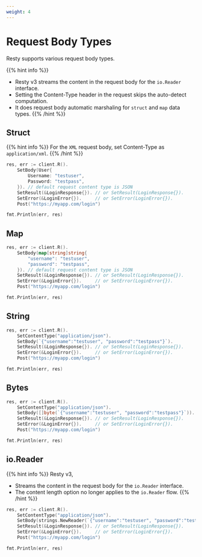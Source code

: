 ```yaml
---
weight: 4
---
```


# Request Body Types

Resty supports various request body types.

{{% hint info %}}
* Resty v3 streams the content in the request body for the `io.Reader` interface.
* Setting the Content-Type header in the request skips the auto-detect computation.
* It does request body automatic marshaling for `struct` and `map` data types.
{{% /hint %}}

## Struct

{{% hint info %}}
For the `XML` request body, set Content-Type as `application/xml`.
{{% /hint %}}

```go
res, err := client.R().
    SetBody(User{
        Username: "testuser",
        Password: "testpass",
    }). // default request content type is JSON
    SetResult(&LoginResponse{}). // or SetResult(LoginResponse{}).
    SetError(&LoginError{}).     // or SetError(LoginError{}).
    Post("https://myapp.com/login")

fmt.Println(err, res)
```

## Map

```go
res, err := client.R().
    SetBody(map[string]string{
        "username": "testuser",
        "password": "testpass",
    }). // default request content type is JSON
    SetResult(&LoginResponse{}). // or SetResult(LoginResponse{}).
    SetError(&LoginError{}).     // or SetError(LoginError{}).
    Post("https://myapp.com/login")

fmt.Println(err, res)
```

## String

```go
res, err := client.R().
    SetContentType("application/json").
    SetBody(`{"username":"testuser", "password":"testpass"}`).
    SetResult(&LoginResponse{}). // or SetResult(LoginResponse{}).
    SetError(&LoginError{}).     // or SetError(LoginError{}).
    Post("https://myapp.com/login")

fmt.Println(err, res)
```

## Bytes

```go
res, err := client.R().
    SetContentType("application/json").
    SetBody([]byte(`{"username":"testuser", "password":"testpass"}`)).
    SetResult(&LoginResponse{}). // or SetResult(LoginResponse{}).
    SetError(&LoginError{}).     // or SetError(LoginError{}).
    Post("https://myapp.com/login")

fmt.Println(err, res)
```

## io.Reader

{{% hint info %}}
Resty v3,
* Streams the content in the request body for the `io.Reader` interface.
* The content length option no longer applies to the `io.Reader` flow.
{{% /hint %}}

```go
res, err := client.R().
    SetContentType("application/json").
    SetBody(strings.NewReader(`{"username":"testuser", "password":"testpass"}`)).
    SetResult(&LoginResponse{}). // or SetResult(LoginResponse{}).
    SetError(&LoginError{}).     // or SetError(LoginError{}).
    Post("https://myapp.com/login")

fmt.Println(err, res)
```

